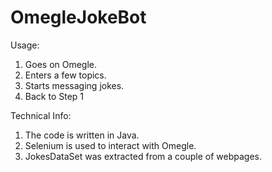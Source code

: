 OmegleJokeBot
=============

Usage:
1. Goes on Omegle.
2. Enters a few topics.
3. Starts messaging jokes.
4. Back to Step 1

Technical Info:
1. The code is written in Java.
2. Selenium is used to interact with Omegle.
3. JokesDataSet was extracted from a couple of webpages.
